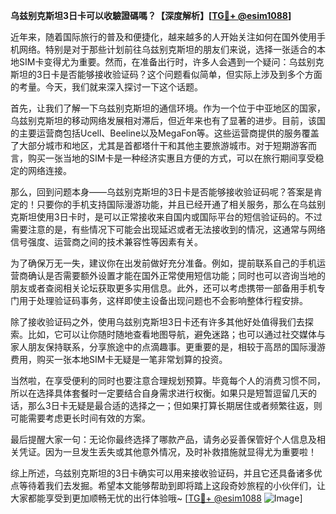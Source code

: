 **乌兹别克斯坦3日卡可以收驗證碼嗎？【深度解析】[[TG💪+ @esim1088](https://t.me/s/esim1088)]**

近年来，随着国际旅行的普及和便捷化，越来越多的人开始关注如何在国外使用手机网络。特别是对于那些计划前往乌兹别克斯坦的朋友们来说，选择一张适合的本地SIM卡变得尤为重要。然而，在准备出行时，许多人会遇到一个疑问：乌兹别克斯坦的3日卡是否能够接收验证码？这个问题看似简单，但实际上涉及到多个方面的考量。今天，我们就来深入探讨一下这个话题。

首先，让我们了解一下乌兹别克斯坦的通信环境。作为一个位于中亚地区的国家，乌兹别克斯坦的移动网络发展相对滞后，但近年来也有了显著的进步。目前，该国的主要运营商包括Ucell、Beeline以及MegaFon等。这些运营商提供的服务覆盖了大部分城市和地区，尤其是首都塔什干和其他主要旅游城市。对于短期游客而言，购买一张当地的SIM卡是一种经济实惠且方便的方式，可以在旅行期间享受稳定的网络连接。

那么，回到问题本身——乌兹别克斯坦的3日卡是否能够接收验证码呢？答案是肯定的！只要你的手机支持国际漫游功能，并且已经开通了相关服务，那么在乌兹别克斯坦使用3日卡时，是可以正常接收来自国内或国际平台的短信验证码的。不过需要注意的是，有些情况下可能会出现延迟或者无法接收到的情况，这通常与网络信号强度、运营商之间的技术兼容性等因素有关。

为了确保万无一失，建议你在出发前做好充分准备。例如，提前联系自己的手机运营商确认是否需要额外设置才能在国外正常使用短信功能；同时也可以咨询当地的朋友或者查阅相关论坛获取更多实用信息。此外，还可以考虑携带一部备用手机专门用于处理验证码事务，这样即使主设备出现问题也不会影响整体行程安排。

除了接收验证码之外，使用乌兹别克斯坦3日卡还有许多其他好处值得我们去探索。比如，它可以让你随时随地查看地图导航，避免迷路；也可以通过社交媒体与家人朋友保持联系，分享旅途中的点滴趣事。更重要的是，相较于高昂的国际漫游费用，购买一张本地SIM卡无疑是一笔非常划算的投资。

当然啦，在享受便利的同时也要注意合理规划预算。毕竟每个人的消费习惯不同，所以在选择具体套餐时一定要结合自身需求进行权衡。如果只是短暂逗留几天的话，那么3日卡无疑是最合适的选择之一；但如果打算长期居住或者频繁往返，则可能需要考虑更长时间有效的方案。

最后提醒大家一句：无论你最终选择了哪款产品，请务必妥善保管好个人信息及相关凭证。因为一旦发生丢失或其他意外情况，及时补救措施就显得尤为重要啦！

综上所述，乌兹别克斯坦的3日卡确实可以用来接收验证码，并且它还具备诸多优点等待着我们去发掘。希望本文能够帮助到即将踏上这段奇妙旅程的小伙伴们，让大家都能享受到更加顺畅无忧的出行体验哦~ [[TG💪+ @esim1088](https://t.me/s/esim1088) ![Image](https://i.postimg.cc/4NQfJmqS/Snipaste-2025-05-13-00-14-12.png)]